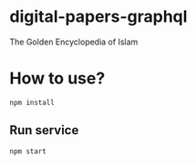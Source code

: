 # digital-papers-graphql
 The Golden Encyclopedia of Islam

# How to use?

```
npm install
```

## Run service

```
npm start
```
